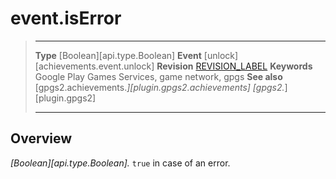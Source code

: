# event.isError

> --------------------- ------------------------------------------------------------------------------------------
> __Type__              [Boolean][api.type.Boolean]
> __Event__             [unlock][achievements.event.unlock]
> __Revision__          [REVISION_LABEL](REVISION_URL)
> __Keywords__          Google Play Games Services, game network, gpgs
> __See also__          [gpgs2.achievements.*][plugin.gpgs2.achievements]
>                       [gpgs2.*][plugin.gpgs2]
> --------------------- ------------------------------------------------------------------------------------------

## Overview

_[Boolean][api.type.Boolean]._ `true` in case of an error.